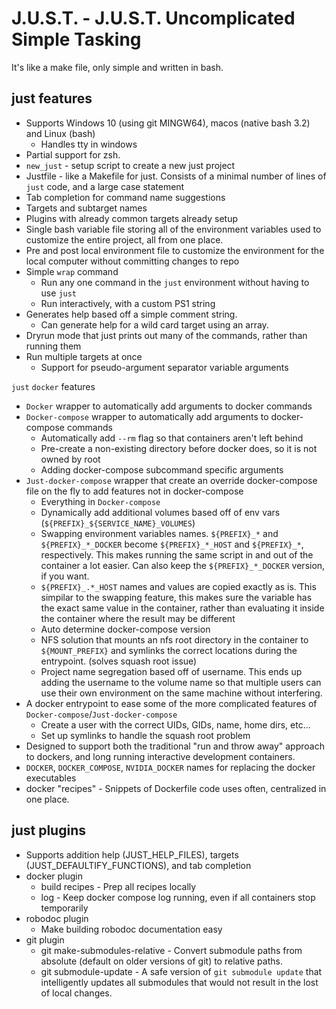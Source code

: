 # J.U.S.T. - J.U.S.T. Uncomplicated Simple Tasking

It's like a make file, only simple and written in bash.

## just features

- Supports Windows 10 (using git MINGW64), macos (native bash 3.2) and Linux (bash)
  - Handles tty in windows
- Partial support for zsh.
- `new_just` - setup script to create a new just project
- Justfile - like a Makefile for just. Consists of a minimal number of lines of
`just` code, and a large case statement
- Tab completion for command name suggestions
- Targets and subtarget names
- Plugins with already common targets already setup
- Single bash variable file storing all of the environment variables used to customize the entire project, all from one place.
- Pre and post local environment file to customize the environment for the local computer without committing changes to repo
- Simple `wrap` command
    - Run any one command in the `just` environment without having to use `just`
    - Run interactively, with a custom PS1 string
- Generates help based off a simple comment string.
    - Can generate help for a wild card target using an array.
- Dryrun mode that just prints out many of the commands, rather than running them
- Run multiple targets at once
    - Support for pseudo-argument separator variable arguments

`just` `docker` features
- `Docker` wrapper to automatically add arguments to docker commands
- `Docker-compose` wrapper to automatically add arguments to docker-compose commands
    - Automatically add `--rm` flag so that containers aren't left behind
    - Pre-create a non-existing directory before docker does, so it is not owned by root
    - Adding docker-compose subcommand specific arguments
- `Just-docker-compose` wrapper that create an override docker-compose file on the fly to add features not in docker-compose
    - Everything in `Docker-compose`
    - Dynamically add additional volumes based off of env vars (`${PREFIX}_${SERVICE_NAME}_VOLUMES`)
    - Swapping environment variables names. `${PREFIX}_*` and `${PREFIX}_*_DOCKER` become `${PREFIX}_*_HOST` and `${PREFIX}_*`, respectively. This makes running the same script in and out of the container a lot easier. Can also keep the `${PREFIX}_*_DOCKER` version, if you want.
    - `${PREFIX}_.*_HOST` names and values are copied exactly as is. This simpilar to the swapping feature, this makes sure the variable has the exact same value in the container, rather than evaluating it inside the container where the result may be different
    - Auto determine docker-compose version
    - NFS solution that mounts an nfs root directory in the container to `${MOUNT_PREFIX}` and symlinks the correct locations during the entrypoint. (solves squash root issue)
    - Project name segregation based off of username. This ends up adding the username to the volume name so that multiple users can use their own environment on the same machine without interfering.
- A docker entrypoint to ease some of the more complicated features of `Docker-compose`/`Just-docker-compose`
    - Create a user with the correct UIDs, GIDs, name, home dirs, etc...
    - Set up symlinks to handle the squash root problem
- Designed to support both the traditional "run and throw away" approach to dockers, and long running interactive development containers.
- `DOCKER`, `DOCKER_COMPOSE`, `NVIDIA_DOCKER` names for replacing the docker executables
- docker "recipes" - Snippets of Dockerfile code uses often, centralized in one place.


## just plugins

- Supports addition help (JUST_HELP_FILES), targets (JUST_DEFAULTIFY_FUNCTIONS), and tab completion
- docker plugin
    - build recipes - Prep all recipes locally
    - log - Keep docker compose log running, even if all containers stop temporarily
- robodoc plugin
    - Make building robodoc documentation easy
- git plugin
    - git make-submodules-relative - Convert submodule paths from absolute (default on older versions of git) to relative paths.
    - git submodule-update - A safe version of `git submodule update` that intelligently updates all submodules that would not result in the lost of local changes.
